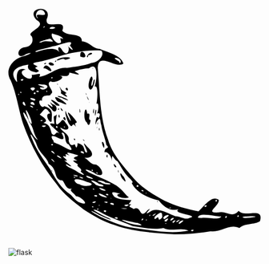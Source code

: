 <svg role="img" viewBox="0 0 24 24" xmlns="http://www.w3.org/2000/svg"><path d="M7.172 20.36c-.914-.72-1.89-1.41-2.556-2.38-1.402-1.712-2.482-3.694-3.22-5.777-.446-1.355-.6-2.808-1.174-4.11-.602-.944.103-1.978 1.138-2.28.46-.087 1.272-.522.293-.211-.878.644-.963-.585-.063-.662.615-.082.84-.585.63-1.037-.66-.43 1.6-.903.463-1.544C1.5 1.08 4.34.835 3.64 2.285 3.473 3.4 5.624 2.08 5.125 3.368c.507.619 1.9.14 1.865 1.009.74.05.993.672 1.687.72.72.325 2.022.58 2.266 1.39-.713.566-2.364-1.165-2.443.398.215 2.31.16 4.689 1.004 6.888.4 1.332 1.37 2.38 2.244 3.418.837 1.016 1.971 1.73 3.127 2.333 1.014.478 2.107.795 3.213.994.448-.343 1.24-1.617 1.938-1.08.033.604-1.388 1.263-.067 1.196.776-.234 1.314.6 1.953-.152.588.697 2.446-.446 2.027.98-.566.364-1.392.144-1.959.646-.935-.467-1.68.418-2.715.306a19.86 19.86 0 01-3.484.29c-1.912-.15-3.865-.214-5.684-.88-1.024-.297-2.023-.881-2.924-1.464zm1.615.7c1 .432 1.978.888 3.074 1.026 1.74.24 3.537.614 5.283.274-.79-.357-1.608.14-2.395-.255-.944.203-1.957-.052-2.917-.177-1.092-.486-2.27-.82-3.291-1.452-1.277-.466.66.598 1.005.685.798.453-.877-.233-1.114-.421-.668-.375-.754-.297-.066.084.139.08.276.166.42.235zm-1.904-1.346c.97.359-.004-.682-.45-.622-.196-.341-.751-.557-.36-.74-.704.244-.737-.93-1.07-.763-.744-.235-.29-1.07-1.176-1.58-.081-.54-.882-1.008-1.138-1.822-.113-.416-.905-1.613-.418-.5.414 1.072 1.143 1.99 1.75 2.907.47.873 1.027 1.786 1.885 2.33.29.278.568.703.977.79zM4.09 16.647c.033-.146.177.317 0 0zm3.954 3.497c.215-.096-.31-.12 0 0zm.526.192c-.054-.265-.24.148 0 0zm.66.275c.312-.3-.484-.188 0 0zm1.127.63c.191-.282-.61-.107 0 0zM8.19 19.728c.487-.315-.63-.004 0 0zm.494.246c-.014-.166-.176.075 0 0zm2.47 1.542c.397.25 2.32.55 1.115.103-.2.042-2.23-.574-1.116-.103zm-3.921-3.054c-.04-.167-.616-.185 0 0zm1.15.67c.3-.21-.621-.16 0 0zm.966.593c.43-.162-.696-.163 0 0zm-2.584-1.773c.466.358 1.88.046.714-.213-.53-.283-1.727-.476-.912.17zm3.24 1.978c.193-.33-.815-.19 0 0zm-.984-.783c1.14.323-.958-.72-.281-.118l.15.068.13.05zm1.973 1.14c1.08.01-.975-.147 0 0zm-4.644-2.96c-.042-.2-.266.018 0 0zm6.47 3.985c.028-.363-.353.27 0 0zm-4.63-2.856c-.064-.191-.336-.008 0 0zm-1.738-1.254c.62-.037-.848-.273 0 0zm-2.06-1.332c-.077-.297-.674-.534 0 0zm5.407 3.435c-.114-.13-.054.028 0 0zm3.366 2.065c-.01-.197-.183.075 0 0zm-3.664-2.373c.06-.255-.528-.077 0 0zm-2.506-1.592c.46-.05-.74-.311 0 0zm4.241 2.637c.718-.285-.7-.14 0 0zM9.03 18.545c.827.106-.985-.563-.181-.06zm2.876 1.768c.773-.462.518 1.082 1.311.13.782-.57-.675.707.29.103.696-.467 1.726.22 2.376.445.468-.023.923.405 1.403.145.923-.25-1.806-.37-1.09-.81-.845.245-1.47-.294-1.885-.835-.948-.22-2.044-.703-2.517-1.542-.192-.315.28.044-.166-.47-.57-.508-.856-1.085-1.24-1.702-.457-.244-.51-.963-.557-.024.004-.593-.553-.992-.688-.826-.002-.571.595-.285.176-.707-.09-.592-.386-1.21-.475-1.877-.138-.322-.02-1.011-.473-.282-.165.77-.055-.947.202-.38.337-.58-.12-.51-.14-.43.22-.488.14-1.18-.057-.916.117-.517.185-1.902-.175-1.656.218-.54.414-2.473-.534-1.736-.384.005-1.048.14-1.363.296.986.543-.1.196-.5.11-.052.502-.45.285-.946.29.793.098-.386.81-.841.534-.59.282.51.987.012 1.205.06.328-.905-.12-.83.64-.573-.241-.078.9.209.514.975.264.686.866.71 1.437-.158.333-.784-.783-.14-.731-.507-.827-.561-.3-.984.085-.1.028 1.079.547.34.803.65.1.668.67.8 1.03.39.407.31-.45.779.04-.296-.436-1.567-1.228-.544-.974-.005-.44-.185-.793.129-.784.31-.562-.325 1.387.375.672.193-.085.24-.563.59.045.505.498.182.858-.531.403.127.433.954.587.799 1.265.165.595.395.376.596.342.158.578.247.153.255-.123.72.155.552.58.778.88.497.224-.712-1.522.142-.526.898.81.337 1.15-.47 1.02.51-.041.675.69 1.313.664.582.277.975 1.34-.027.897-.348-.313-1.58-.7-.573-.104.929.43 1.665.688 2.561 1.227.64.458.918.982 1.16 1.086-.538.257-1.623-.206-.817-.348-.503-.091-1.068-.345-.587.28.41.343 1.45.306 1.637.345-.159.348-.43.376.006.403-.486.26.156.3.201.448zm-.994-2.808c-.296-.31-.373-.89-.053-.385.164.066.525.947.053.385zm3.238 2.057c.185-.011.006.14 0 0zm-3.706-2.816c-.01-.468.107.36 0 0zm-.322-.433c-.372-.72.47.204 0 0zm-3.9-2.692c.219-.06.108.374 0 0zm3.104 1.682c.134-.504.158.424 0 0zm-2.192-1.525c-.155-.278.323.26 0 0zm1.882.604c-.352-.79.25-.432.078.13zM5.77 12.217c-.158-.26-.418-1.02-.334-1.252.076.378.804 1.627.357.518-.494-.93.59.302.702.534.05.23-.305-.063-.064.478-.44-.617-.26.34-.661-.278zm-1.003-.691c.04-.603.23.413 0 0zm.45.155c.216-.455.366.634 0 0zm-1.084-.84c-.374-.37-.644-.713.017-.23.255.01-.566-.778.06-.25.66.12.327 1.082-.077.48zm.57-.015c.217-.215.115.212 0 0zm.35.113c-.328-.617.4.258 0 0zm-.697-.667c-1.086-.966 1.365.506.177.18zm3.11 1.808c-.47-.282-.123-1.984.037-.82.457-.148-.025.6.315.594-.053.473-.206.643-.35.226zm1.15.68c.048-.513.099.35 0 0zm-.2-.198c.054-.22.007.258 0 0zM4.57 9.955c-.697-.963 2.027.973.447.244-.165-.043-.364-.06-.447-.244zm2.216 1.175c-.066-.81.147.134 0 0zm1.682 1.079c.13-.462.01.305 0 0zM4.676 9.587c.415-.088 1.718.729.52.234-.132-.148-.416-.08-.52-.234zm3.56 1.775c.044-.83.248-.495.002.118zM4.985 9.299c.169-.248-.45-1.12.089-.313.232.185.672.31.283.387.61.539-.15.146-.372-.074zm3.075 1.804c.117-.944.103.553 0 0zM4.632 8.427c.129-.055.068.172 0 0zm.802.478c.206-.434.38.483 0 0zm2.263 1.259c-.002-.167.043.242 0 0zm-.131-.29c-.314-.776.292.41 0 0zm-.193-.51c-.053-.32.18.404 0 0zm.314-.51c-.216-.38.272-1.673.326-.87-.227.625-.065.975.093.136.293-.66-.063 1.303-.42.735zm.322-1.923c.094-.115.02.139 0 0zM7.47 17.544c-.128-.111.016.07 0 0zm1.11.56c.615.16.612-.095.055-.17-.3-.28-1.246-.575-.4-.035.057.142.235.139.344.206zM6.389 16.65c.34.253 1.28.719.484.096.269-.312-.514-.478-.254-.686-.66-.404-.52-.368-.058-.356-.794-.354.114-.328.07-.51-.305-.06-1.52-.54-.804.04-.726-.37-.173.138-.392.084-.743-.202.66.565-.118.375.425.337 1.146.864.18.357-.128.183.69.46.892.6zm1.16.667c1.41.454-.691-.556 0 0zm5.94 3.598c.02-.28-.193.24 0 0zm.611.257c.325-.315.013.503.54-.077.005-.415-.017-.66-.606-.156-.162.09-.234.473.066.233zm-9.692-6.087c-.1-.393-.7-.39 0 0zm.652.428c-.242-.402-.864-.364 0 0zm3.71 2.237c.362.32 1.662.236.44.04-.182-.27-1.151-.204-.44-.04zm5.097 3.149c.558-.468-.54.208 0 0zm1.16.796c.003-.15-.24.066 0 0zm.001-.21c.617-.654-.598.039 0 0zM2.805 13.743c-.526-.75-.327-1.088-.835-1.7-.096-.47-.87-1.533-.4-.406.43.659.558 1.679 1.235 2.106zm12.03 7.534c1.135-.734-.466-.32 0 0zm.866.34c.57-.488-.36-.102 0 0zM4.215 14.255c.163-.242-.42-.031 0 0zm11.305 7.129c.551-.355-.126-.3-.1.032zm-7.47-4.71c-.02-.24-.291.02 0 0zm.46.267c-.145-.297-.224.047 0 0zm7.894 4.684c.705-.51-.428-.098-.148.096zm-.27-.13c.574-.482-.607.213 0 0zm1.38.918c.386-.258-.469-.083 0 0zM4.57 14.08c.517.116 2.066 1.274 1.152.08-.468-.138-.187-1.283-.665-1.08.32.535.264.763-.41.426-.845-.413-.474.204-.31.374-.224.052.299.196.233.2zm-2.356-1.86c.092-.383-.853-2.107-.446-.864.146.26.13.754.446.864zm4.324 2.666c-.266-.223-.013-.032 0 0zm.656.152c0-.405-.725-.164 0 0zm5.681 3.583c-.108-.278-.428-.006 0 0zm.273.199c-.04-.155-.157.03 0 0zM15.4 20.24c.216-.16-.27-.02 0 0zM3.39 12.52c.62-.24-.664-.17 0 0zm8.984 5.662c-.007-.401-.395.1 0 0zm-9.23-6.231c.399-.135-.367-.09 0 0zm1.156.56c-.007-.133-.122.05 0 0zm14.09 8.64c.512-.104 1.678.26 1.866-.136-.62-.015-2.15-.438-2.222.1l.136.023.22.013zM4.667 12.603c.009-.407-.317-.015 0 0zM1.63 10.495c-.138-.775-.525-.118 0 0zm.724.182c.009-.25-.663-.224 0 0zm.414.203c-.12-.097-.094.122 0 0zm2.605 1.67c.122-.112-.29-.083 0 0zm-2.88-2.128c-.07-.585-.84-.088 0 0zm-1.486-.964c-.02-.27-.144.102 0 0zm.22-.167c-.035-.32-.19.04 0 0zm1.22.729c.518-.203-.94-.42-.104-.04zm16.334 10.089c.33-.303-.42-.094 0 0zm1.974 1.023c.132-.392-.334.05 0 0zM2.573 9.38c.055-.38-.41.075 0 0zM.837 8.218c-.093-.535-.08-1.474.812-1.156-1.191.236.824 1.48.57.498.5.024.98-.296.716.19.987-.11 1.67-.964 2.624-.845.742-.098 1.554-.172 2.354-.471.658-.048 1.29-.756.93-1.175-.896-.076-1.835.036-2.827.233-1.098.228-2.096.662-3.205.849-1.08.145.217.4-.092.456-.564.196.672.328-.073.534-.46-.088-.94-.246-.743-.73-1.035.133-1.945.563-1.127 1.616h.06zm2.494-1.27c.243-.894 1.3.735.398.118-.108-.08-.285-.146-.398-.12zm.047-.434c.35-.26.186.146 0 0zm.445.008c.032-.411 1.018.218.163.148zm.608-.245c.222-.26.064.23 0 0zm.156-.104c.37-.444 2.095-.283.832-.043-.338-.255-.598.15-.832.043zm2.25-.347c-.055-1.214 1.119.432 0 0zm.64-.004c.233-.612.906-.245.108-.123.017.065-.024.316-.108.123zM2.322 9.067c.697-.427-.741-.37 0 0zm.515.144c.245-.26-.531-.106 0 0zm-1.52-1.08c.399-.305-.471-.116 0 0zm20.602 12.89c.012-.355-.304.16 0 0zm-2.093-1.43c.06-.408-.27.037 0 0zm2.67 1.568c.557 0 1.688-.173.475-.173-.19.03-1.109.024-.476.173zM3.29 8.959c.45-.03.706-.497-.087-.47-1.23-.127 1.084.42-.158.264-.167.11.236.237.245.207zm.398.202c-.048-.29-.14.154 0 0zm.47-1.257c.197-.243-.27-.065 0 0zm-1.5-2.508c.806-.274 1.907-.581 2.287.135-.387-.466-.156-.924.21-.243.516.689.775-.313.438-.545.383.476.819.7.257.03.61-.734-1.223.097-1.64.088-.2.09-2.071.477-1.551.535zm.472-.903c.46-.347 1.588.206.864-.345-.07-.062-1.586.418-.864.345zm1.674.069c.538.013-.231-.722.409-.39-.105-.343-.746-.407-1.06-.544-.176.314.36.938.65.934zm-1.38-1.52c.186-.252-.326.128 0 0zm.684.164c.866-.115-.22-.373-.174-.01zm-1.277-1c-.61-.796 1.146.134.527-.7-.522-.415-1.023.468-.527.7zm7.824 4.215c.28-.496-1.155-.668-.188-.175.09.03.07.21.188.175z"/></svg>
![flask](https://github.com/feeelin/feeelin/assets/115320882/42a3fd72-ea3e-4269-b363-e30e3ee355e7)



<!--
**feeelin/feeelin** is a ✨ _special_ ✨ repository because its `README.md` (this file) appears on your GitHub profile.

Here are some ideas to get you started:

- 🔭 I’m currently working on ...
- 🌱 I’m currently lea![Uploading react.svg…]()
rning ...
- 👯 I’m looking to collaborate on ...
- 🤔 I’m looking for help with ...
- 💬 Ask me about ...
- 📫 How to reach me: ...
- 😄 Pronouns: ...
- ⚡ Fun fact: ...
-->
